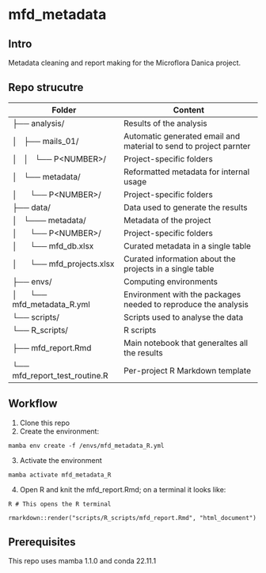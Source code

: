 # mfd_metadata

## Intro
Metadata cleaning and report making for the Microflora Danica project.

## Repo strucutre

| Folder | Content |
| --- | --- |
| ├── analysis/                          | Results of the analysis |
| │   ├── mails_01/                      | Automatic generated email and material to send to project parnter |
| │   │   └── P\<NUMBER\>/               | Project-specific folders |
| │   └── metadata/                      | Reformatted metadata for internal usage |
| │       └── P\<NUMBER\>/               | Project-specific folders |
| ├── data/                              | Data used to generate the results |
| │   └─── metadata/                     | Metadata of the project |
| │       └── P\<NUMBER\>/               | Project-specific folders |
| │       └── mfd_db.xlsx                | Curated metadata in a single table |
| │       └── mfd_projects.xlsx          | Curated information about the projects in a single table |
| ├── envs/                              | Computing environments |
| │       └── mfd_metadata_R.yml         | Environment with the packages needed to reproduce the analysis |
| └── scripts/                           | Scripts used to analyse the data |
|     └── R_scripts/                     | R scripts |
|         ├── mfd_report.Rmd             | Main notebook that generaltes all the results |
|         └── mfd_report_test_routine.R  | Per-project R Markdown template |

## Workflow

1. Clone this repo
2. Create the environment:
```
mamba env create -f /envs/mfd_metadata_R.yml
```
3. Activate the environment
```
mamba activate mfd_metadata_R
```
4. Open R and knit the mfd_report.Rmd; on a terminal it looks like:
```
R # This opens the R terminal

rmarkdown::render("scripts/R_scripts/mfd_report.Rmd", "html_document")
``` 

## Prerequisites

This repo uses mamba 1.1.0 and conda 22.11.1


